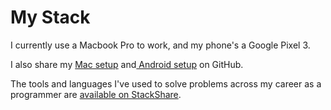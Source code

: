 # My Stack

I currently use a Macbook Pro to work, and my phone's a Google Pixel 3. 

I also share my [Mac setup](https://github.com/obahareth/my-mac-os) and[ Android setup](https://github.com/obahareth/my-android) on GitHub.

The tools and languages I've used to solve problems across my career as a programmer are [available on StackShare](https://stackshare.io/obahareth/obahareth).

